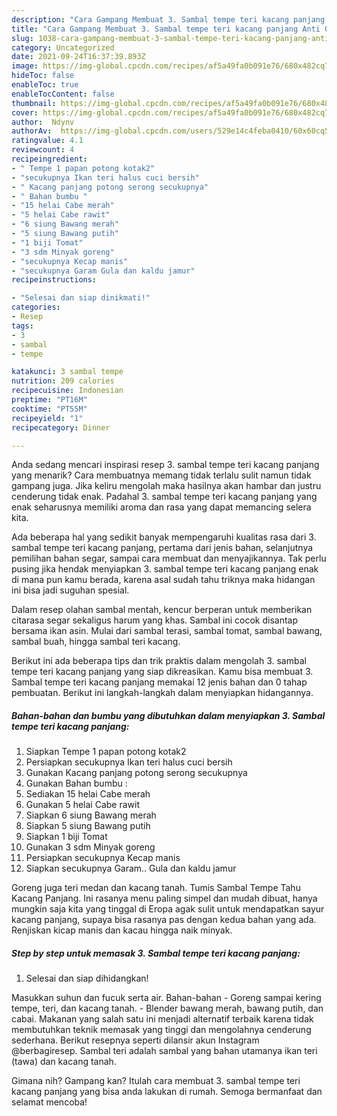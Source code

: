 ```yaml
---
description: "Cara Gampang Membuat 3. Sambal tempe teri kacang panjang Anti Gagal"
title: "Cara Gampang Membuat 3. Sambal tempe teri kacang panjang Anti Gagal"
slug: 1038-cara-gampang-membuat-3-sambal-tempe-teri-kacang-panjang-anti-gagal
category: Uncategorized
date: 2021-09-24T16:37:39.893Z
image: https://img-global.cpcdn.com/recipes/af5a49fa0b091e76/680x482cq70/3-sambal-tempe-teri-kacang-panjang-foto-resep-utama.jpg
hideToc: false
enableToc: true
enableTocContent: false
thumbnail: https://img-global.cpcdn.com/recipes/af5a49fa0b091e76/680x482cq70/3-sambal-tempe-teri-kacang-panjang-foto-resep-utama.jpg
cover: https://img-global.cpcdn.com/recipes/af5a49fa0b091e76/680x482cq70/3-sambal-tempe-teri-kacang-panjang-foto-resep-utama.jpg
author:  Ndynv
authorAv:  https://img-global.cpcdn.com/users/529e14c4feba0410/60x60cq50/avatar.jpg
ratingvalue: 4.1
reviewcount: 4
recipeingredient:
- " Tempe 1 papan potong kotak2"
- "secukupnya Ikan teri halus cuci bersih"
- " Kacang panjang potong serong secukupnya"
- " Bahan bumbu "
- "15 helai Cabe merah"
- "5 helai Cabe rawit"
- "6 siung Bawang merah"
- "5 siung Bawang putih"
- "1 biji Tomat"
- "3 sdm Minyak goreng"
- "secukupnya Kecap manis"
- "secukupnya Garam Gula dan kaldu jamur"
recipeinstructions:

- "Selesai dan siap dinikmati!"
categories:
- Resep
tags:
- 3
- sambal
- tempe

katakunci: 3 sambal tempe 
nutrition: 209 calories
recipecuisine: Indonesian
preptime: "PT16M"
cooktime: "PT55M"
recipeyield: "1"
recipecategory: Dinner

---
```



Anda sedang mencari inspirasi resep 3. sambal tempe teri kacang panjang yang menarik? Cara membuatnya memang tidak terlalu sulit namun tidak gampang juga. Jika keliru mengolah maka hasilnya akan hambar dan justru cenderung tidak enak. Padahal 3. sambal tempe teri kacang panjang yang enak seharusnya memiliki aroma dan rasa yang dapat memancing selera kita.


Ada beberapa hal yang sedikit banyak mempengaruhi kualitas rasa dari 3. sambal tempe teri kacang panjang, pertama dari jenis bahan, selanjutnya pemilihan bahan segar, sampai cara membuat dan menyajikannya. Tak perlu pusing jika hendak menyiapkan 3. sambal tempe teri kacang panjang enak di mana pun kamu berada, karena asal sudah tahu triknya maka hidangan ini bisa jadi suguhan spesial.

Dalam resep olahan sambal mentah, kencur berperan untuk memberikan citarasa segar sekaligus harum yang khas. Sambal ini cocok disantap bersama ikan asin. Mulai dari sambal terasi, sambal tomat, sambal bawang, sambal buah, hingga sambal teri kacang.


Berikut ini ada beberapa tips dan trik praktis dalam mengolah 3. sambal tempe teri kacang panjang yang siap dikreasikan. Kamu bisa membuat 3. Sambal tempe teri kacang panjang memakai 12 jenis bahan dan 0 tahap pembuatan. Berikut ini langkah-langkah dalam menyiapkan hidangannya.

<!--inarticleads1-->

##### Bahan-bahan dan bumbu yang dibutuhkan dalam menyiapkan 3. Sambal tempe teri kacang panjang:

1. Siapkan  Tempe 1 papan potong kotak2
1. Persiapkan secukupnya Ikan teri halus cuci bersih
1. Gunakan  Kacang panjang potong serong secukupnya
1. Gunakan  Bahan bumbu :
1. Sediakan 15 helai Cabe merah
1. Gunakan 5 helai Cabe rawit
1. Siapkan 6 siung Bawang merah
1. Siapkan 5 siung Bawang putih
1. Siapkan 1 biji Tomat
1. Gunakan 3 sdm Minyak goreng
1. Persiapkan secukupnya Kecap manis
1. Siapkan secukupnya Garam.. Gula dan kaldu jamur


Goreng juga teri medan dan kacang tanah. Tumis Sambal Tempe Tahu Kacang Panjang. Ini rasanya menu paling simpel dan mudah dibuat, hanya mungkin saja kita yang tinggal di Eropa agak sulit untuk mendapatkan sayur kacang panjang, supaya bisa rasanya pas dengan kedua bahan yang ada. Renjiskan kicap manis dan kacau hingga naik minyak. 

<!--inarticleads2-->

##### Step by step untuk memasak 3. Sambal tempe teri kacang panjang:


1. Selesai dan siap dihidangkan!

Masukkan suhun dan fucuk serta air. Bahan-bahan - Goreng sampai kering tempe, teri, dan kacang tanah. - Blender bawang merah, bawang putih, dan cabai. Makanan yang salah satu ini menjadi alternatif terbaik karena tidak membutuhkan teknik memasak yang tinggi dan mengolahnya cenderung sederhana. Berikut resepnya seperti dilansir akun Instagram @berbagiresep. Sambal teri adalah sambal yang bahan utamanya ikan teri (tawa) dan kacang tanah. 

Gimana nih? Gampang kan? Itulah cara membuat 3. sambal tempe teri kacang panjang yang bisa anda lakukan di rumah. Semoga bermanfaat dan selamat mencoba!
